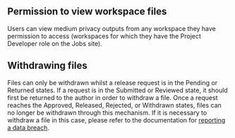 ## Permission to view workspace files

Users can view medium privacy outputs from any workspace they have permission to
access (workspaces for which they have the Project Developer role on the Jobs site).


## Withdrawing files
Files can only be withdrawn whilst a release request is in the Pending or Returned states.
If a request is in the Submitted or Reviewed state, it should first be returned to
the author in order to withdraw a file.
Once a request reaches the Approved, Released, Rejected, or Withdrawn states,
files can no longer be withdrawn through this mechanism. If it is necessary
to withdraw a file in this case, please refer to the documentation for
[reporting a data breach](https://docs.opensafely.org/releasing-files/#reporting-a-data-breach).
